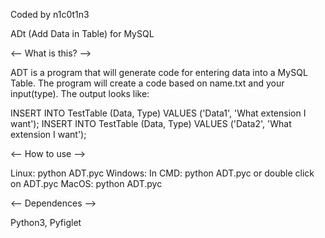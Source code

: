 ﻿Coded by n1c0t1n3

ADt (Add Data in Table) for MySQL


<-- What is this? -->

ADT is a program that will generate code for entering data into a MySQL Table. The program will create a code based on name.txt and your input(type). The output looks like:

INSERT INTO TestTable (Data, Type) VALUES ('Data1', 'What extension I want'); 
INSERT INTO TestTable (Data, Type) VALUES ('Data2', 'What extension I want'); 


<-- How to use -->

Linux: python ADT.pyc
Windows: In CMD: python ADT.pyc or double click on ADT.pyc
MacOS: python ADT.pyc


<-- Dependences -->

Python3, Pyfiglet


